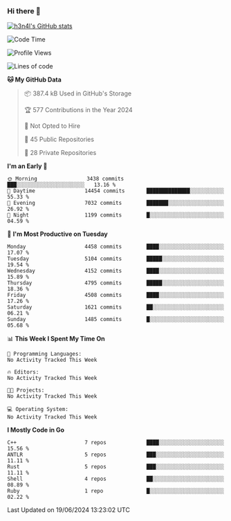 ### Hi there 👋

[![h3n4l's GitHub stats](https://github-readme-stats.vercel.app/api?username=h3n4l&count_private=true&show_icons=true&theme=radical)](https://github.com/h3n4l/github-readme-stats)

<!--START_SECTION:waka-->
![Code Time](http://img.shields.io/badge/Code%20Time-1%2C873%20hrs%2045%20mins-blue)

![Profile Views](http://img.shields.io/badge/Profile%20Views-0-blue)

![Lines of code](https://img.shields.io/badge/From%20Hello%20World%20I%27ve%20Written-10.2%20million%20lines%20of%20code-blue)

**🐱 My GitHub Data** 

> 📦 387.4 kB Used in GitHub's Storage 
 > 
> 🏆 577 Contributions in the Year 2024
 > 
> 🚫 Not Opted to Hire
 > 
> 📜 45 Public Repositories 
 > 
> 🔑 28 Private Repositories 
 > 
**I'm an Early 🐤** 

```text
🌞 Morning                3438 commits        ███░░░░░░░░░░░░░░░░░░░░░░   13.16 % 
🌆 Daytime                14454 commits       ██████████████░░░░░░░░░░░   55.33 % 
🌃 Evening                7032 commits        ███████░░░░░░░░░░░░░░░░░░   26.92 % 
🌙 Night                  1199 commits        █░░░░░░░░░░░░░░░░░░░░░░░░   04.59 % 
```
📅 **I'm Most Productive on Tuesday** 

```text
Monday                   4458 commits        ████░░░░░░░░░░░░░░░░░░░░░   17.07 % 
Tuesday                  5104 commits        █████░░░░░░░░░░░░░░░░░░░░   19.54 % 
Wednesday                4152 commits        ████░░░░░░░░░░░░░░░░░░░░░   15.89 % 
Thursday                 4795 commits        █████░░░░░░░░░░░░░░░░░░░░   18.36 % 
Friday                   4508 commits        ████░░░░░░░░░░░░░░░░░░░░░   17.26 % 
Saturday                 1621 commits        ██░░░░░░░░░░░░░░░░░░░░░░░   06.21 % 
Sunday                   1485 commits        █░░░░░░░░░░░░░░░░░░░░░░░░   05.68 % 
```


📊 **This Week I Spent My Time On** 

```text
💬 Programming Languages: 
No Activity Tracked This Week

🔥 Editors: 
No Activity Tracked This Week

🐱‍💻 Projects: 
No Activity Tracked This Week

💻 Operating System: 
No Activity Tracked This Week
```

**I Mostly Code in Go** 

```text
C++                      7 repos             ████░░░░░░░░░░░░░░░░░░░░░   15.56 % 
ANTLR                    5 repos             ███░░░░░░░░░░░░░░░░░░░░░░   11.11 % 
Rust                     5 repos             ███░░░░░░░░░░░░░░░░░░░░░░   11.11 % 
Shell                    4 repos             ██░░░░░░░░░░░░░░░░░░░░░░░   08.89 % 
Ruby                     1 repo              █░░░░░░░░░░░░░░░░░░░░░░░░   02.22 % 
```




 Last Updated on 19/06/2024 13:23:02 UTC
<!--END_SECTION:waka-->

